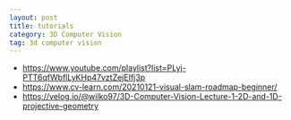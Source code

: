 ```yaml
---
layout: post
title: tutorials
category: 3D Computer Vision
tag: 3d computer vision
---
```


- https://www.youtube.com/playlist?list=PLyj-PTT6qfWbflLyKHp47vztZejEIfj3p
- https://www.cv-learn.com/20210121-visual-slam-roadmap-beginner/
- https://velog.io/@wilko97/3D-Computer-Vision-Lecture-1-2D-and-1D-projective-geometry